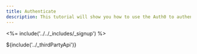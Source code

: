 ```yaml
---
title: Authenticate
description: This tutorial will show you how to use the Auth0 to authenticate and authorize your Firebase services.
---
```

<%= include('../../_includes/_signup') %>

${include('../_thirdPartyApi')}
